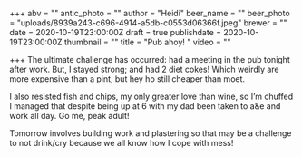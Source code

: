 +++
abv = ""
antic_photo = ""
author = "Heidi"
beer_name = ""
beer_photo = "uploads/8939a243-c696-4914-a5db-c0553d06366f.jpeg"
brewer = ""
date = 2020-10-19T23:00:00Z
draft = true
publishdate = 2020-10-19T23:00:00Z
thumbnail = ""
title = "Pub ahoy! "
video = ""

+++
The ultimate challenge has occurred: had a meeting in the pub tonight after work. But, I stayed strong; and had 2 diet cokes! Which weirdly are more expensive than a pint, but hey ho still cheaper than moet. 

I also resisted fish and chips, my only greater love than wine, so I’m chuffed I managed that despite being up at 6 with my dad been taken to a&e and work all day. Go me, peak adult! 

Tomorrow involves building work and plastering so that may be a challenge to not drink/cry because we all know how I cope with mess! 